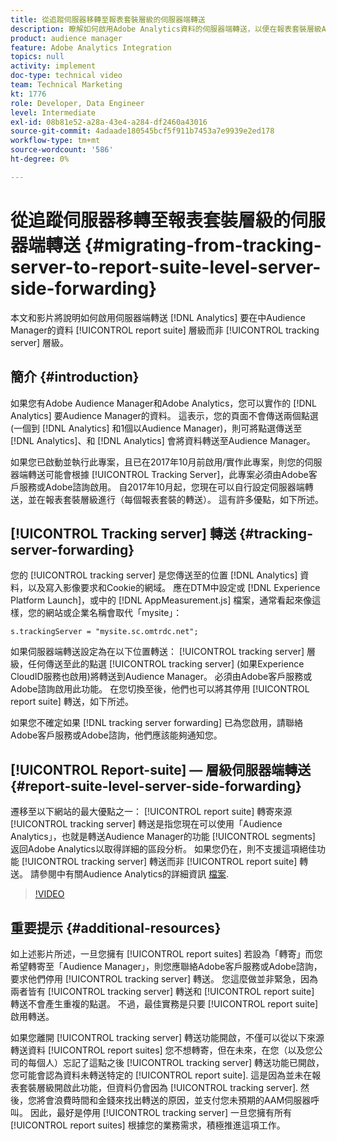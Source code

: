 ```yaml
---
title: 從追蹤伺服器移轉至報表套裝層級的伺服器端轉送
description: 瞭解如何啟用Adobe Analytics資料的伺服器端轉送，以便在報表套裝層級Audience Manager，而非追蹤伺服器層級。
product: audience manager
feature: Adobe Analytics Integration
topics: null
activity: implement
doc-type: technical video
team: Technical Marketing
kt: 1776
role: Developer, Data Engineer
level: Intermediate
exl-id: 08b81e52-a28a-43e4-a284-df2460a43016
source-git-commit: 4adaade180545bcf5f911b7453a7e9939e2ed178
workflow-type: tm+mt
source-wordcount: '586'
ht-degree: 0%

---
```


# 從追蹤伺服器移轉至報表套裝層級的伺服器端轉送 {#migrating-from-tracking-server-to-report-suite-level-server-side-forwarding}

本文和影片將說明如何啟用伺服器端轉送 [!DNL Analytics] 要在中Audience Manager的資料 [!UICONTROL report suite] 層級而非 [!UICONTROL tracking server] 層級。

## 簡介 {#introduction}

如果您有Adobe Audience Manager和Adobe Analytics，您可以實作的 [!DNL Analytics] 要Audience Manager的資料。 這表示，您的頁面不會傳送兩個點選(一個到 [!DNL Analytics] 和1個以Audience Manager)，則可將點選傳送至 [!DNL Analytics]、和 [!DNL Analytics] 會將資料轉送至Audience Manager。

如果您已啟動並執行此專案，且已在2017年10月前啟用/實作此專案，則您的伺服器端轉送可能會根據 [!UICONTROL Tracking Server]，此專案必須由Adobe客戶服務或Adobe諮詢啟用。 自2017年10月起，您現在可以自行設定伺服器端轉送，並在報表套裝層級進行（每個報表套裝的轉送）。 這有許多優點，如下所述。

## [!UICONTROL Tracking server] 轉送 {#tracking-server-forwarding}

您的 [!UICONTROL tracking server] 是您傳送至的位置 [!DNL Analytics] 資料，以及寫入影像要求和Cookie的網域。 應在DTM中設定或 [!DNL Experience Platform Launch]，或中的 [!DNL AppMeasurement.js] 檔案，通常看起來像這樣，您的網站或企業名稱會取代「mysite」：

`s.trackingServer = "mysite.sc.omtrdc.net";`

如果伺服器端轉送設定為在以下位置轉送： [!UICONTROL tracking server] 層級，任何傳送至此的點選 [!UICONTROL tracking server] (如果Experience CloudID服務也啟用)將轉送到Audience Manager。 必須由Adobe客戶服務或Adobe諮詢啟用此功能。 在您切換至後，他們也可以將其停用 [!UICONTROL report suite] 轉送，如下所述。

如果您不確定如果 [!DNL tracking server forwarding] 已為您啟用，請聯絡Adobe客戶服務或Adobe諮詢，他們應該能夠通知您。

## [!UICONTROL Report-suite] — 層級伺服器端轉送 {#report-suite-level-server-side-forwarding}

遷移至以下網站的最大優點之一： [!UICONTROL report suite] 轉寄來源 [!UICONTROL tracking server] 轉送是指您現在可以使用「Audience Analytics」，也就是轉送Audience Manager的功能 [!UICONTROL segments] 返回Adobe Analytics以取得詳細的區段分析。 如果您仍在，則不支援這項絕佳功能 [!UICONTROL tracking server] 轉送而非 [!UICONTROL report suite] 轉送。 請參閱中有關Audience Analytics的詳細資訊 [檔案](https://experienceleague.adobe.com/docs/analytics/integration/audience-analytics/mc-audiences-aam.html).

>[!VIDEO](https://video.tv.adobe.com/v/23701/?quality=12)

## 重要提示 {#additional-resources}

如上述影片所述，一旦您擁有 [!UICONTROL report suites] 若設為「轉寄」而您希望轉寄至「Audience Manager」，則您應聯絡Adobe客戶服務或Adobe諮詢，要求他們停用 [!UICONTROL tracking server] 轉送。 您這麼做並非緊急，因為兩者皆有 [!UICONTROL tracking server] 轉送和 [!UICONTROL report suite] 轉送不會產生重複的點選。 不過，最佳實務是只要 [!UICONTROL report suite] 啟用轉送。

如果您離開 [!UICONTROL tracking server] 轉送功能開啟，不僅可以從以下來源轉送資料 [!UICONTROL report suites] 您不想轉寄，但在未來，在您（以及您公司的每個人）忘記了這點之後 [!UICONTROL tracking server] 轉送功能已開啟，您可能會認為資料未轉送特定的 [!UICONTROL report suite]. 這是因為並未在報表套裝層級開啟此功能，但資料仍會因為 [!UICONTROL tracking server]. 然後，您將會浪費時間和金錢來找出轉送的原因，並支付您未預期的AAM伺服器呼叫。 因此，最好是停用 [!UICONTROL tracking server] 一旦您擁有所有 [!UICONTROL report suites] 根據您的業務需求，積極推進這項工作。
